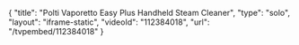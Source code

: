 {
    "title": "Polti Vaporetto Easy Plus Handheld Steam Cleaner",
    "type": "solo",
    "layout": "iframe-static",
    "videoId": "112384018",
    "url": "\/tvpembed\/112384018"
}
